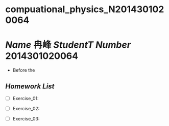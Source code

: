# compuational_physics_N2014301020064
# *Name* 冉峰 *StudentT* *Number* 2014301020064
- Before the
## *Homework* *List*
- [ ] Exercise_01:
- [ ] Exercise_02:
- [ ] Exercise_03:

